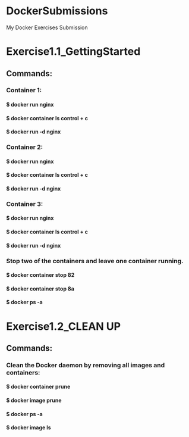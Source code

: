 # DockerSubmissions
My Docker Exercises Submission
# Exercise1.1_GettingStarted
## Commands: 
### Container 1:
#### $ docker run nginx
#### $ docker container ls control + c
#### $ docker run -d nginx

### Container 2:
#### $ docker run nginx
#### $ docker container ls control + c
#### $ docker run -d nginx

### Container 3:
#### $ docker run nginx
#### $ docker container ls control + c
#### $ docker run -d nginx

### Stop two of the containers and leave one container running.
#### $ docker container stop 82
#### $ docker container stop 8a
#### $ docker ps -a

# Exercise1.2_CLEAN UP
## Commands:
### Clean the Docker daemon by removing all images and containers:
#### $ docker container prune
#### $ docker image prune
#### $ docker ps -a
#### $ docker image ls
